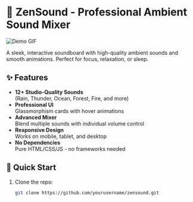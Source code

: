 # 🌊 ZenSound - Professional Ambient Sound Mixer

![Demo GIF](https://media.giphy.com/media/v1.Y2lkPTc5MGI3NjExcDFoODNlZGJ4dWZ1Z2RlZ3B0YzV5bmV6Y2J0dGJmN2VkYzB6eW0yZyZlcD12MV9pbnRlcm5hbF9naWZfYnlfaWQmY3Q9Zw/your-demo-gif-url-here)

A sleek, interactive soundboard with high-quality ambient sounds and smooth animations. Perfect for focus, relaxation, or sleep.

## ✨ Features

- **12+ Studio-Quality Sounds**  
  (Rain, Thunder, Ocean, Forest, Fire, and more)
- **Professional UI**  
  Glassmorphism cards with hover animations
- **Advanced Mixer**  
  Blend multiple sounds with individual volume control
- **Responsive Design**  
  Works on mobile, tablet, and desktop
- **No Dependencies**  
  Pure HTML/CSS/JS - no frameworks needed

## 🚀 Quick Start

1. Clone the repo:
   ```bash
   git clone https://github.com/yourusername/zensound.git
